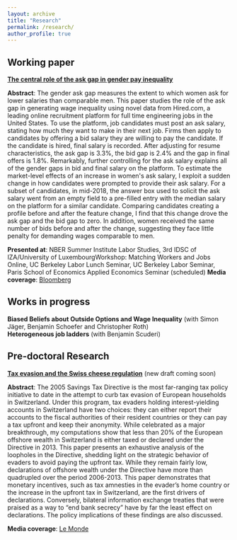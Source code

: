```yaml
---
layout: archive
title: "Research"
permalink: /research/
author_profile: true
---
```


## Working paper

[**The central role of the ask gap in gender pay inequality**](/files/Roussille_askgap.pdf) <br/>

<!--- (/files/jmp.pdf) --->
**Abstract**: The gender ask gap measures the extent to which women ask for lower salaries than comparable men. This paper studies the role of the ask gap in generating wage inequality using novel data from Hired.com, a leading online recruitment platform for full time engineering jobs in the United States. To use the platform, job candidates must post an ask salary, stating how much they want to make in their next job. Firms then apply to candidates by offering a bid salary they are willing to pay the candidate. If the candidate is hired, final salary is recorded. After adjusting for resume characteristics, the ask gap is 3.3%, the bid gap is 2.4% and the gap in final offers is 1.8%. Remarkably, further controlling for the ask salary explains all of the gender gaps in bid and final salary on the platform. To estimate the market-level effects of an increase in women's ask salary, I exploit a sudden change in how candidates were prompted to provide their ask salary. For a subset of candidates, in mid-2018, the answer box used to solicit the ask salary went from an empty field to a pre-filled entry with the median salary on the platform for a similar candidate. Comparing candidates creating a profile before and after the feature change, I find that this change drove the ask gap and the bid gap to zero. In addition, women received the same number of bids before and after the change, suggesting they face little penalty for demanding wages comparable to men. <br/>

**Presented at**: NBER Summer Institute Labor Studies, 3rd IDSC of IZA/University of LuxembourgWorkshop: Matching Workers and Jobs Online, UC Berkeley Labor Lunch Seminar, UC Berkeley Labor Seminar, Paris School of Economics Applied Economics Seminar (scheduled)
**Media coverage**: [Bloomberg](https://www.bloomberg.com/news/newsletters/2020-08-27/bloomberg-equality-one-easy-way-to-close-the-gender-pay-gap)  <br/>

## Works in progress

 **Biased Beliefs about Outside Options and Wage Inequality** (with Simon Jäger, Benjamin Schoefer and Christopher Roth)  <br/>
  **Heterogeneous job ladders** (with Benjamin Scuderi)  <br/>

## Pre-doctoral Research 

[**Tax evasion and the Swiss cheese regulation**](http://piketty.pse.ens.fr/files/Rousille2015.pdf) (new draft coming soon) <br/>

**Abstract**: The 2005 Savings Tax Directive is the most far-ranging tax policy initiative to date in the attempt to curb tax evasion of European households in Switzerland. Under this program, tax evaders holding interest-yielding accounts in Switzerland have two choices: they can either report their accounts to the fiscal authorities of their resident countries or they can pay a tax upfront and keep their anonymity. While celebrated as a major breakthrough, my computations show that less than 20% of the European offshore wealth in Switzerland is either taxed or declared under the Directive in 2013. This paper presents an exhaustive analysis of the loopholes in the Directive, shedding light on the strategic behavior of evaders to avoid paying the upfront tax. While they remain fairly low, declarations of offshore wealth under the Directive have more than quadrupled over the period 2006-2013. This paper demonstrates that monetary incentives, such as tax amnesties in the evader’s home country or the increase in the upfront tax in Switzerland, are the first drivers of declarations. Conversely, bilateral information exchange treaties that were praised as a way to “end bank secrecy” have by far the least effect on declarations. The policy implications of these findings are also discussed.<br/>

**Media coverage**: [Le Monde](https://www.lemonde.fr/crise-de-l-euro/article/2015/09/22/taxer-les-avoirs-grecs-caches-dans-les-centres-offshore-plutot-que-privatiser_4767278_1656955.html)
